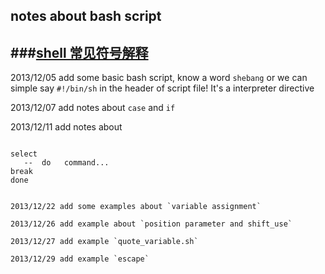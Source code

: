 ## notes about bash script

###[shell 常见符号解释](https://github.com/zs1621/bashStudy/wiki/shell%E5%B8%B8%E7%94%A8%E7%AC%A6%E5%8F%B7%E8%A7%A3%E9%87%8A)
--------------------

2013/12/05 add some basic bash script, know a word `shebang` or we can simple say `#!/bin/sh` in the header of script file! It's a interpreter directive


2013/12/07 add notes about `case` and `if`

2013/12/11 add notes about 
 > ```
    select   
       --  do   command...  
    break  
    done  
   ```

2013/12/22 add some examples about `variable assignment`

2013/12/26 add example about `position parameter and shift_use`

2013/12/27 add example `quote_variable.sh`

2013/12/29 add example `escape`
